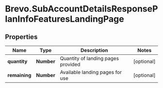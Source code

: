 # Brevo.SubAccountDetailsResponsePlanInfoFeaturesLandingPage

## Properties
Name | Type | Description | Notes
------------ | ------------- | ------------- | -------------
**quantity** | **Number** | Quantity of landing pages provided | [optional] 
**remaining** | **Number** | Available landing pages for use | [optional] 


